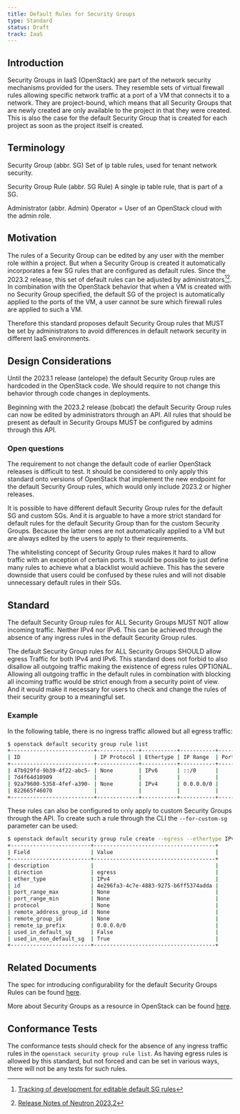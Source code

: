 ```yaml
---
title: Default Rules for Security Groups
type: Standard
status: Draft
track: IaaS
---
```


## Introduction

Security Groups in IaaS (OpenStack) are part of the network security mechanisms provided for the users.
They resemble sets of virtual firewall rules allowing specific network traffic at a port of a VM that connects it to a network.
They are project-bound, which means that all Security Groups that are newly created are only available to the project in that they were created.
This is also the case for the default Security Group that is created for each project as soon as the project itself is created.

## Terminology

Security Group (abbr. SG)
  Set of ip table rules, used for tenant network security.

Security Group Rule (abbr. SG Rule)
  A single ip table rule, that is part of a SG.

Administrator (abbr. Admin)
  Operator = User of an OpenStack cloud with the admin role.

## Motivation

The rules of a Security Group can be edited by any user with the member role within a project.
But when a Security Group is created it automatically incorporates a few SG rules that are configured as default rules.
Since the 2023.2 release, this set of default rules can be adjusted by administrators[^1][^2].
In combination with the OpenStack behavior that when a VM is created with no Security Group specified, the default SG of the project is automatically applied to the ports of the VM,
a user cannot be sure which firewall rules are applied to such a VM.

Therefore this standard proposes default Security Group rules that MUST be set by administrators to avoid differences in default network security in different IaaS environments.

[^1]: [Tracking of development for editable default SG rules](https://bugs.launchpad.net/neutron/+bug/1983053)
[^2]: [Release Notes of Neutron 2023.2](https://docs.openstack.org/releasenotes/neutron/2023.2.html)

## Design Considerations

Until the 2023.1 release (antelope) the default Security Group rules are hardcoded in the OpenStack code.
We should require to not change this behavior through code changes in deployments.

Beginning with the 2023.2 release (bobcat) the default Security Group rules can now be edited by administrators through an API.
All rules that should be present as default in Security Groups MUST be configured by admins through this API.

### Open questions

The requirement to not change the default code of earlier OpenStack releases is difficult to test.
It should be considered to only apply this standard onto versions of OpenStack that implement the new endpoint for the default Security Group rules, which would only include 2023.2 or higher releases.

It is possible to have different default Security Group rules for the default SG and custom SGs.
And it is arguable to have a more strict standard for default rules for the default Security Group than for the custom Security Groups.
Because the latter ones are not automatically applied to a VM but are always edited by the users to apply to their requirements.

The whitelisting concept of Security Group rules makes it hard to allow traffic with an exception of certain ports.
It would be possible to just define many rules to achieve what a blacklist would achieve.
This has the severe downside that users could be confused by these rules and will not disable unnecessary default rules in their SGs.

## Standard

The default Security Group rules for ALL Security Groups MUST NOT allow incoming traffic. Neither IPv4 nor IPv6.
This can be achieved through the absence of any ingress rules in the default Security Group rules.

The default Security Group rules for ALL Security Groups SHOULD allow egress Traffic for both IPv4 and IPv6.
This standard does not forbid to also disallow all outgoing traffic making the existence of egress rules OPTIONAL.
Allowing all outgoing traffic in the default rules in combination with blocking all incoming traffic would be strict enough from a security point of view.
And it would make it necessary for users to check and change the rules of their security group to a meaningful set.

### Example

In the following table, there is no ingress traffic allowed but all egress traffic:

```bash
$ openstack default security group rule list
+--------------------------+-------------+-----------+-----------+------------+-----------+-----------------------+----------------------+--------------------------------+-------------------------------+
| ID                       | IP Protocol | Ethertype | IP Range  | Port Range | Direction | Remote Security Group | Remote Address Group | Used in default Security Group | Used in custom Security Group |
+--------------------------+-------------+-----------+-----------+------------+-----------+-----------------------+----------------------+--------------------------------+-------------------------------+
| 47b929fd-9b39-4f22-abc5- | None        | IPv6      | ::/0      |            | egress    | None                  | None                 | True                           | True                          |
| 7d4f64d10909             |             |           |           |            |           |                       |                      |                                |                               |
| 92a79600-5358-4fef-a390- | None        | IPv4      | 0.0.0.0/0 |            | egress    | None                  | None                 | True                           | True                          |
| 822665f46070             |             |           |           |            |           |                       |                      |                                |                               |
+--------------------------+-------------+-----------+-----------+------------+-----------+-----------------------+----------------------+--------------------------------+-------------------------------+
```

These rules can also be configured to only apply to custom Security Groups through the API.
To create such a rule through the CLI the `--for-custom-sg` parameter can be used:

```bash
$ openstack default security group rule create --egress --ethertype IPv4 --for-custom-sg
+-------------------------+--------------------------------------+
| Field                   | Value                                |
+-------------------------+--------------------------------------+
| description             |                                      |
| direction               | egress                               |
| ether_type              | IPv4                                 |
| id                      | 4e296fa3-4c7e-4883-9275-b6ff5374adda |
| port_range_max          | None                                 |
| port_range_min          | None                                 |
| protocol                | None                                 |
| remote_address_group_id | None                                 |
| remote_group_id         | None                                 |
| remote_ip_prefix        | 0.0.0.0/0                            |
| used_in_default_sg      | False                                |
| used_in_non_default_sg  | True                                 |
+-------------------------+--------------------------------------+
```

## Related Documents

The spec for introducing configurability for the default Security Groups Rules can be found [here](https://specs.openstack.org/openstack/neutron-specs/specs/2023.2/configurable-default-sg-rules.html).

More about Security Groups as a resource in OpenStack can be found [here](https://docs.openstack.org/nova/latest/user/security-groups.html).

## Conformance Tests

The conformance tests should check for the absence of any ingress traffic rules in the `openstack security group rule list`.
As having egress rules is allowed by this standard, but not forced and can be set in various ways, there will not be any tests for such rules.
